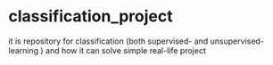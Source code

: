 # classification_project
it is repository for classification (both supervised- and unsupervised-learning ) and how it can solve simple real-life project
